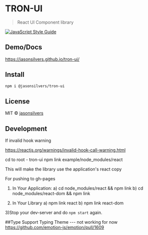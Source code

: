 # TRON-UI

> React UI Component library

[![JavaScript Style Guide](https://img.shields.io/badge/code_style-standard-brightgreen.svg)](https://standardjs.com)

## Demo/Docs
https://jasonsilvers.github.io/tron-ui/

## Install

```bash
npm i @jasonsilvers/tron-ui
```

## License

MIT © [jasonsilvers](https://github.com/jasonsilvers)

## Development

If invalid hook warning 

https://reactjs.org/warnings/invalid-hook-call-warning.html

cd to root - tron-ui
npm link example/node_modules/react

This will make the library use the application's react copy

For pushing to gh-pages
1. In Your Application:
a) cd node_modules/react && npm link
b) cd node_modules/react-dom && npm link

2. In Your Library
a) npm link react
b) npm link react-dom

3)Stop your dev-server and do `npm start` again.


##Type Support
Typing Theme --- not working for now
https://github.com/emotion-js/emotion/pull/1609
